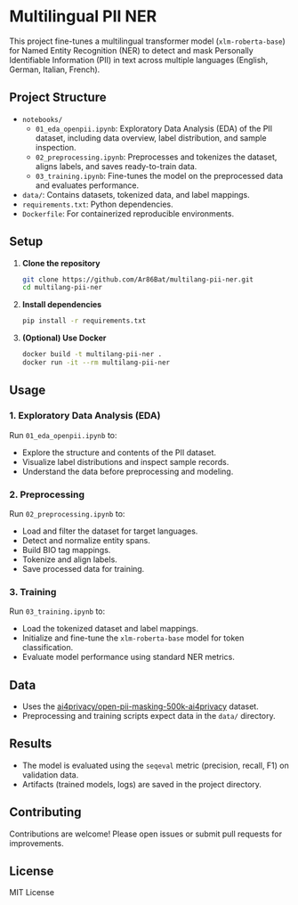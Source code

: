 # Multilingual PII NER

This project fine-tunes a multilingual transformer model (`xlm-roberta-base`) for Named Entity Recognition (NER) to detect and mask Personally Identifiable Information (PII) in text across multiple languages (English, German, Italian, French).

## Project Structure

- `notebooks/`
  - `01_eda_openpii.ipynb`: Exploratory Data Analysis (EDA) of the PII dataset, including data overview, label distribution, and sample inspection.
  - `02_preprocessing.ipynb`: Preprocesses and tokenizes the dataset, aligns labels, and saves ready-to-train data.
  - `03_training.ipynb`: Fine-tunes the model on the preprocessed data and evaluates performance.
- `data/`: Contains datasets, tokenized data, and label mappings.
- `requirements.txt`: Python dependencies.
- `Dockerfile`: For containerized reproducible environments.

## Setup

1. **Clone the repository**
   ```bash
   git clone https://github.com/Ar86Bat/multilang-pii-ner.git
   cd multilang-pii-ner
   ```

2. **Install dependencies**
   ```bash
   pip install -r requirements.txt
   ```

3. **(Optional) Use Docker**
   ```bash
   docker build -t multilang-pii-ner .
   docker run -it --rm multilang-pii-ner
   ```

## Usage

### 1. Exploratory Data Analysis (EDA)

Run `01_eda_openpii.ipynb` to:
- Explore the structure and contents of the PII dataset.
- Visualize label distributions and inspect sample records.
- Understand the data before preprocessing and modeling.

### 2. Preprocessing

Run `02_preprocessing.ipynb` to:
- Load and filter the dataset for target languages.
- Detect and normalize entity spans.
- Build BIO tag mappings.
- Tokenize and align labels.
- Save processed data for training.

### 3. Training

Run `03_training.ipynb` to:
- Load the tokenized dataset and label mappings.
- Initialize and fine-tune the `xlm-roberta-base` model for token classification.
- Evaluate model performance using standard NER metrics.

## Data

- Uses the [ai4privacy/open-pii-masking-500k-ai4privacy](https://huggingface.co/datasets/ai4privacy/open-pii-masking-500k-ai4privacy) dataset.
- Preprocessing and training scripts expect data in the `data/` directory.

## Results

- The model is evaluated using the `seqeval` metric (precision, recall, F1) on validation data.
- Artifacts (trained models, logs) are saved in the project directory.

## Contributing

Contributions are welcome! Please open issues or submit pull requests for improvements.

## License

MIT License
